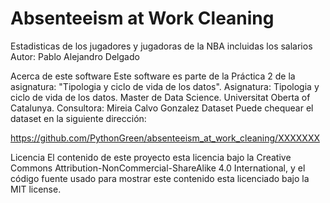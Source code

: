 # Absenteeism at Work Cleaning

Estadisticas de los jugadores y jugadoras de la NBA incluidas los salarios
Autor: Pablo Alejandro Delgado

Acerca de este software
Este software es parte de la Práctica 2 de la asignatura: "Tipologia y ciclo de vida de los datos".
Asignatura: Tipologia y ciclo de vida de los datos.
Master de Data Science.
Universitat Oberta of Catalunya.
Consultora: Mireia Calvo Gonzalez
Dataset
Puede chequear el dataset en la siguiente dirección:

https://github.com/PythonGreen/absenteeism_at_work_cleaning/XXXXXXX

Licencia
El contenido de este proyecto esta licencia bajo la Creative Commons Attribution-NonCommercial-ShareAlike 4.0 International, y el código fuente usado para mostrar este contenido esta licenciado bajo la MIT license.

